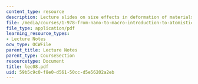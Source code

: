 ```yaml
---
content_type: resource
description: Lecture slides on size effects in deformation of materials.
file: /media/courses/1-978-from-nano-to-macro-introduction-to-atomistic-modeling-techniques-january-iap-2007/59b5c9c0f8e0d56150ccd5e56202a2eb_lec08.pdf
file_type: application/pdf
learning_resource_types:
- Lecture Notes
ocw_type: OCWFile
parent_title: Lecture Notes
parent_type: CourseSection
resourcetype: Document
title: lec08.pdf
uid: 59b5c9c0-f8e0-d561-50cc-d5e56202a2eb
---
```

